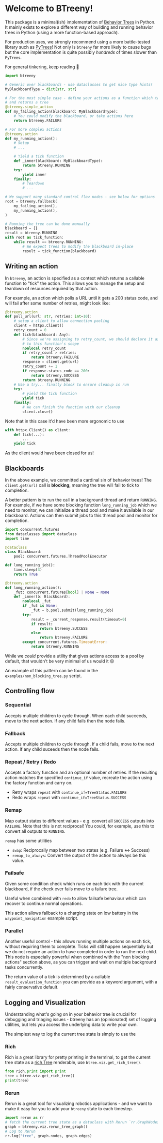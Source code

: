# Welcome to BTreeny!

This package is a minimal(ish) implementation of [Behavior Trees](https://en.wikipedia.org/wiki/Behavior_tree_(artificial_intelligence,_robotics_and_control)) in Python. It mainly exists to explore a different way of building and running behavior trees in Python (using a more function-based approach).

For production uses, we strongly recommend using a more battle-tested library such as [PyTrees](https://py-trees.readthedocs.io/en/devel/)! Not only is `btreeny` far more likely to cause bugs but the core implementation is quite possibly _hundreds_ of times slower than `PyTrees`.

For general tinkering, keep reading 👀

```python
import btreeny

# Generic over blackboards - use dataclasses to get nice type hints!
MyBlackboardType = dict[str, str]

# For the most simple case - define your actions as a function which takes a blackbaord
# and returns a tree
@btreeny.simple_action
def my_failing_action(blackboard: MyBlackboardType):
    # You could modify the blackboard, or take actions here
    return btreeny.FAILURE

# For more complex actions
@btreeny.action
def my_running_action():
    # Setup
    # ...

    # Yield a tick function
    def _inner(blackboard: MyBlackboardType):
        return btreeny.RUNNING
    try:
        yield inner
    finally:
        # Teardown
        # ...

# We support many standard control flow nodes - see below for options
root = btreeny.fallback(
    my_failing_action(),
    my_running_action(),
)

# Running the tree can be done manually
blackboard = {}
result = btreeny.RUNNING
with root as tick_function:
    while result == btreeny.RUNNING:
        # We expect trees to modify the blackboard in-place
        result = tick_function(blackboard)
```


## Writing an action

In `btreeny`, an action is specified as a context which returns a callable function to "tick" the action. This allows you to manage the setup and teardown of resources required by that action.

For example, an action which polls a URL until it gets a 200 status code, and will fail after some number of retries, might look like:

```python
@btreeny.action
def poll_url(url: str, retries: int=10):
    # setup a client to allow connection pooling
    client = httpx.Client()
    retry_count = 0
    def tick(blackboard: Any):
        # Since we're assigning to retry_count, we should declare it as nonlocal
        # to this function's scope
        nonlocal retry_count
        if retry_count > retries:
            return btreeny.FAILURE
        response = client.get(url)
        retry_count += 1
        if response.status_code == 200:
            return btreeny.SUCCESS
        return btreeny.RUNNING
    # Use a try... finally block to ensure cleanup is run
    try:
        # yield the tick function
        yield tick
    finally:
        # We can finish the function with our cleanup
        client.close()
```

Note that in this case it'd have been more ergonomic to use 

```python
with httpx.Client() as client:
    def tick(...):
        ...
    yield tick
```

As the client would have been closed for us!


## Blackboards

In the above example, we committed a cardinal sin of behavior trees! The `client.get(url)` call is **blocking**, meaning the tree will fail to tick to completion.

A better pattern is to run the call in a background thread and return `RUNNING`. For example, if we have some blocking function `long_running_job` which we need to monitor, we can initialize a thread pool and make it available in our blackboard. Actions can then submit jobs to this thread pool and monitor for completion.

```python
import concurrent.futures
from dataclasses import dataclass
import time

@dataclass
class Blackboard:
    pool: concurrent.futures.ThreadPoolExecutor

def long_running_job():
    time.sleep(3)
    return True

@btreeny.action
def long_running_action():
    _fut: concurrent.futures[bool] | None = None
    def _inner(b: Blackboard):
        nonlocal _fut
        if _fut is None:
            _fut = b.pool.submit(long_running_job)
        try:
            result = _current_response.result(timeout=0)
            if result:
                return btreeny.SUCCESS
            else:
                return btreeny.FAILURE
        except concurrent.futures.TimeoutError:
            return btreeny.RUNNING
```

While we _could_ provide a utility that gives actions access to a pool by default, that wouldn't be very minimal of us would it 😛

An example of this pattern can be found in the `examples/non_blocking_tree.py` script.

## Controlling flow

### Sequential
Accepts multiple children to cycle through. When each child succeeds, move to the next action. If any child fails then the node fails.

### Fallback
Accepts multiple children to cycle through. If a child fails, move to the next action. If any child suceeds then the node fails.

### Repeat / Retry / Redo
Accepts a factory function and an optional number of retries. If the resulting action matches the specified `continue_if` value, recreate the action using the factory function and carry on.

- Retry wraps `repeat` with `continue_if=TreeStatus.FAILURE`
- Redo wraps `repeat` with `continue_if=TreeStatus.SUCCESS`

### Remap
Map output states to different values - e.g. convert all `SUCCESS` outputs into `FAILURE`. Note that this is not reciprocal! You could, for example, use this to convert all outputs to `RUNNING`.

`remap` has some utilities
- `swap`: Reciprocally map between two states (e.g. Failure <-> Success)
- `remap_to_always`: Convert the output of the action to always be this value.

### Failsafe
Given some condition check which runs on each tick with the current blackboard, if the check ever fails move to a failure tree.

Useful when combined with `redo` to allow failsafe behaviour which can recover to continue normal operations.

This action allows fallback to a charging state on low battery in the `waypoint_navigation` example script.

### Parallel

Another useful control - this allows running multiple actions on each tick, without requiring them to complete. Ticks will still happen sequentially but we do not require an action to have completed in order to run the next child. This node is especially powerful when combined with the "non blocking actions" section above, as you can trigger and wait on multiple background tasks concurrently.

The return value of a tick is determined by a callable `result_evaluation_function` you can provide as a keyword argument, with a fairly conservative default.

## Logging and Visualization

Understanding what's going on in your behavior tree is crucial for debugging and triaging issues - btreeny has an (opinionated) set of logging utilities, but lets you access the underlying data to write your own.

The simplest way to log the current tree state is simply to use the 

### Rich 

Rich is a great library for pretty printing in the terminal, to get the current tree state as a [rich.Tree](https://rich.readthedocs.io/en/stable/tree.html) renderable, use `btree.viz.get_rich_tree()`.

```python
from rich.print import print
tree = btree.viz.get_rich_tree()
print(tree)
```

### Rerun

Rerun is a great tool for visualizing robotics applications - and we want to make it easy for you to add your `btreeny` state to each timestep.

```python
import rerun as rr
# fetch the current tree state as a dataclass with Rerun `rr.GraphNodes` and `rr.GraphEdges`
graph = btreeny.viz.rerun_tree_graph()
# Log to Rerun
rr.log("tree", graph.nodes, graph.edges)
```